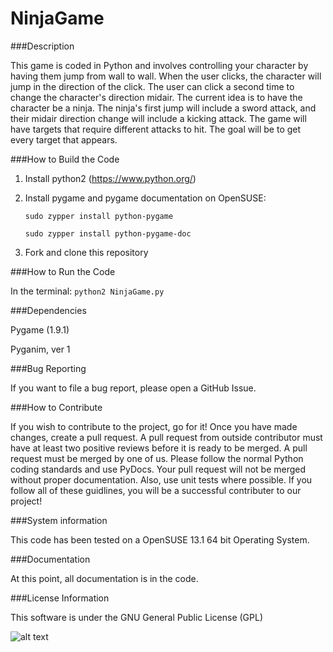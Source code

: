 NinjaGame
=========

###Description

This game is coded in Python and involves controlling your character by having them jump from wall to wall. When
the user clicks, the character will jump in the direction of the click. The user can click
a second time to change the character's direction midair. The current idea is to have the
character be a ninja. The ninja's first jump will include a sword attack, and their midair
direction change will include a kicking attack. The game will have targets that require
different attacks to hit. The goal will be to get every target that appears.

###How to Build the Code

1. Install python2 (https://www.python.org/)
2. Install pygame and pygame documentation on OpenSUSE:

	```sudo zypper install python-pygame```
	
	```sudo zypper install python-pygame-doc```
	
3. Fork and clone this repository

###How to Run the Code

In the terminal: `python2 NinjaGame.py`

###Dependencies

Pygame (1.9.1)

Pyganim, ver 1

###Bug Reporting

If you want to file a bug report, please open a GitHub Issue.

###How to Contribute

If you wish to contribute to the project, go for it! Once you have made changes,
create a pull request. A pull request from outside contributor must have at least two positive reviews
before it is ready to be merged. A pull request must be merged by one of us. Please follow the normal Python coding standards
and use PyDocs. Your pull request will not be merged without proper documentation. Also, use unit tests where possible.
If you follow all of these guidlines, you will be a successful contributer to our project!

###System information

This code has been tested on a OpenSUSE 13.1 64 bit Operating System.

###Documentation

At this point, all documentation is in the code.

###License Information

This software is under the GNU General Public License (GPL)

![alt text](https://github.com/cs360f14/NinjaGame/blob/master/NinjaGame_Background.png "Background Image")
